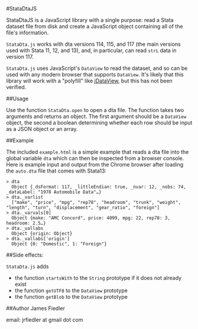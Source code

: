 #StataDtaJS

StataDtaJS is a JavaScript library with a single purpose: read a Stata dataset file from disk and create a JavaScript object containing all of the file's information.

`StataDta.js` works with dta versions 114, 115, and 117 (the main versions used with Stata 11, 12, and 13), and, in particular, can read `strL` data in version 117.


`StataDta.js` uses JavaScript's `DataView` to read the dataset, and so can be used with any modern browser that supports `DataView`. It's likely that this library will work with a "polyfill" like [jDataView](https://github.com/jDataView/jDataView), but this has not been verified.


##Usage

Use the function `StataDta.open` to open a dta file. The function takes two arguments and returns an object. The first argument should be a `DataView` object, the second a boolean determining whether each row should be input as a JSON object or an array. 


##Example

The included `example.html` is a simple example that reads a dta file into the global variable `dta` which can then be inspected from a browser console. Here is example input and output from the Chrome browser after loading the `auto.dta` file that comes with Stata13:

    > dta
      Object {_dsFormat: 117, _littleEndian: true, _nvar: 12, _nobs: 74, _dataLabel: "1978 Automobile Data"…}
    > dta._varlist
      ["make", "price", "mpg", "rep78", "headroom", "trunk", "weight", "length", "turn", "displacement", "gear_ratio", "foreign"]
    > dta._varvals[0]
      Object {make: "AMC Concord", price: 4099, mpg: 22, rep78: 3, headroom: 2.5…}
    > dta._vallabs
      Object {origin: Object}
    > dta._vallabs['origin']
      Object {0: "Domestic", 1: "Foreign"}


##Side effects:

`StataDta.js` adds 

- the function `startsWith` to the `String` prototype if it does not already exist
- the function `getUTF8` to the `DataView` prototype
- the function `getBlob` to the `DataView` prototype

##Author
James Fiedler

email: jrfiedler at gmail dot com